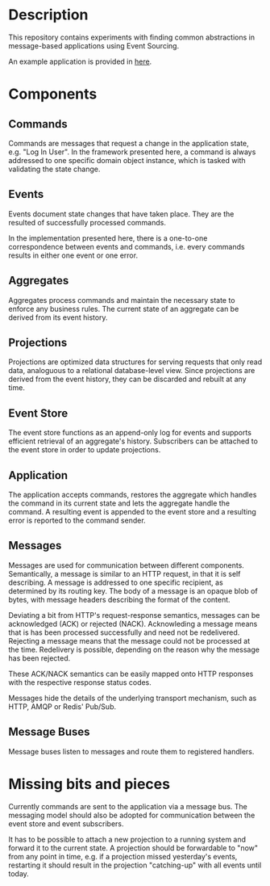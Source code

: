 # Description

This repository contains experiments with finding common abstractions
in message-based applications using Event Sourcing.

An example application is provided in [here](./examples/events-http/main.go).

# Components

## Commands

Commands are messages that request a change in the application state,
e.g. "Log In User".  In the framework presented here, a command is
always addressed to one specific domain object instance, which is
tasked with validating the state change.

## Events

Events document state changes that have taken place.  They are the
resulted of successfully processed commands.

In the implementation presented here, there is a one-to-one
correspondence between events and commands, i.e. every commands
results in either one event or one error.

## Aggregates

Aggregates process commands and maintain the necessary state to
enforce any business rules.  The current state of an aggregate can be
derived from its event history.

## Projections

Projections are optimized data structures for serving requests that
only read data, analoguous to a relational database-level view.  Since
projections are derived from the event history, they can be discarded
and rebuilt at any time.

## Event Store

The event store functions as an append-only log for events and
supports efficient retrieval of an aggregate's history.  Subscribers
can be attached to the event store in order to update projections.

## Application

The application accepts commands, restores the aggregate which handles
the command in its current state and lets the aggregate handle the
command.  A resulting event is appended to the event store and a
resulting error is reported to the command sender.

## Messages

Messages are used for communication between different components.
Semantically, a message is similar to an HTTP request, in that it is
self describing.  A message is addressed to one specific recipient, as
determined by its routing key.  The body of a message is an opaque
blob of bytes, with message headers describing the format of the
content.

Deviating a bit from HTTP's request-response semantics, messages can
be acknowledged (ACK) or rejected (NACK).  Acknowleding a message
means that is has been processed successfully and need not be
redelivered.  Rejecting a message means that the message could not be
processed at the time.  Redelivery is possible, depending on the
reason why the message has been rejected.

These ACK/NACK semantics can be easily mapped onto HTTP responses with
the respective response status codes.

Messages hide the details of the underlying transport mechanism, such
as HTTP, AMQP or Redis' Pub/Sub.

## Message Buses

Message buses listen to messages and route them to registered
handlers.

# Missing bits and pieces

Currently commands are sent to the application via a message bus.  The
messaging model should also be adopted for communication between the
event store and event subscribers.

It has to be possible to attach a new projection to a running system
and forward it to the current state.  A projection should be
forwardable to "now" from any point in time, e.g. if a projection
missed yesterday's events, restarting it should result in the
projection "catching-up" with all events until today.
